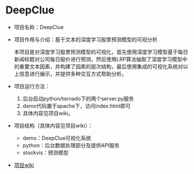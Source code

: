 # DeepClue
- 项目名称：DeepClue
- 项目作用与介绍：基于文本的深度学习股票预测模型的可视分析

  本项目是对深度学习股票预测模型的可视化，首先使用深度学习模型基于每日新闻标题对公司每日股价进行预测，然后使用LRP算法抽取了深度学习模型中的重要文本因素，并构建了因素的层次结构，最后使用集成的可视化系统对以上信息进行展示，并提供多种交互方式帮助分析。
  
- 项目运行方法：
	1. 后台启动python/tornado下的两个server.py服务
	2. demo代码置于apache下，访问index.html即可
	3. 具体内容见项目wiki。

- 项目结构（具体内容见项目wiki）：
	- demo：DeepClue可视化系统
	- python：后台数据处理部分及提供API服务
	- stockvis：预测模型

- [项目wiki](https://github.com/visdata/DeepClue/wiki)
